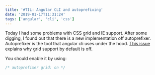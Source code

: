 ```yaml
---
title: '#TIL: Angular CLI and autoprefixing'
date: '2019-01-17T11:31:24'
tags: ['angular', 'cli', 'css']
---
```


Today I had some problems with CSS grid and IE support. After some digging, I found out that there is a new implementation off autoprefixer. Autoprefixer is the tool that angular cli uses under the hood.
[This issue](https://github.com/angular/angular-cli/pull/11453) explains why grid support by default is off.

You should enable it by using:

```css
/* autoprefixer grid: on */
```
